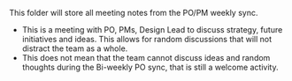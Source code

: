 This folder will store all meeting notes from the PO/PM weekly sync.
- This is a meeting with PO, PMs, Design Lead to discuss strategy, future initiatives and ideas.  This allows for random discussions that will not distract the team as a whole.
- This does not mean that the team cannot discuss ideas and random thoughts during the Bi-weekly PO sync, that is still a welcome activity.
